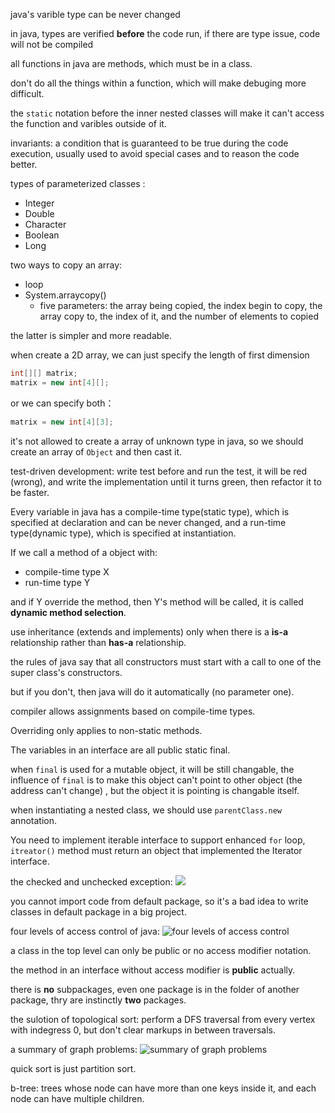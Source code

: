 
java's varible type can be never changed

in java, types are verified **before** the code run, if there are type issue, code will not be compiled

all functions in java are methods, which must be in a class.

don't do all the things within a function, which will make debuging more difficult.

the `static` notation before the inner nested classes will make it can't access the function and varibles outside of it.

invariants: a condition that is guaranteed to be true during the code execution, usually used to avoid special cases and to reason the code better.

types of parameterized classes :
* Integer
* Double
* Character
* Boolean
* Long

two ways to copy an array:
* loop
* System.arraycopy()
    * five parameters: the array being copied, the index begin to copy, the array copy to, the index of it, and the number of elements to copied

the latter is simpler and more readable.

when create a 2D array, we can just specify the length of first dimension
```java
int[][] matrix;
matrix = new int[4][];
```

or we can specify both：
```java
matrix = new int[4][3];
```
it's not allowed to create a array of unknown type in java, so we should create an array of `Object` and then cast it.

test-driven development:
write test before and run the test, it will be red (wrong), and write the implementation until it turns green, then refactor it to be faster.

Every variable in java has a compile-time type(static type), which is specified at declaration and can be never changed, and a run-time type(dynamic type), which is specified at instantiation.

If we call a method of a object with:
* compile-time type X
* run-time type Y

and if Y override the method, then Y's method will be called, it is called **dynamic method selection**.

use inheritance (extends and implements) only when there is a **is-a** relationship rather than **has-a** relationship.

the rules of java say that all constructors must start with a call to one of the super class's constructors.

but if you don't, then java will do it automatically (no parameter one).

compiler allows assignments based on compile-time types.

Overriding only applies to non-static methods.

The variables in an interface are all public static final.


when `final` is used for a mutable object, it will be still changable, the influence of `final` is to make this object can't point to other object (the address can't change) , but the object it is pointing is changable itself.

when instantiating a nested class, we should use `parentClass.new` annotation.

You need to implement iterable interface to support enhanced `for` loop, `itreator()` method must return an object that implemented the Iterator interface.

the checked and unchecked exception:
![](https://s2.loli.net/2022/07/19/dZG2ci4wPSoI17V.png)

you cannot import code from default package, so it's a bad idea to write classes in default package in a big project.

four levels of access control of java:
![four levels of access control](https://s2.loli.net/2022/07/20/kw6juUMFQ9WOhGT.png)

a class in the top level can only be public or no access modifier notation.

the method in an interface without access modifier is **public** actually.

there is **no** subpackages, even one package is in the folder of another package, thry are instinctly **two** packages.

the sulotion of topological sort: perform a DFS traversal from every vertex with indegress 0, but don't clear markups in between traversals.

a summary of graph problems:
![summary of graph problems](https://s2.loli.net/2022/07/25/uXB9np67jVemxfQ.png)

quick sort is just partition sort.

b-tree: trees whose node can have more than one keys inside it, and each node can have multiple children.